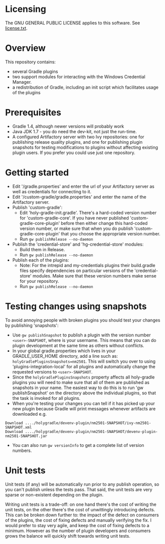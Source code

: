 # Licensing
The GNU GENERAL PUBLIC LICENSE applies to this software. See [license.txt](license.txt).

# Overview
This repository contains:

 - several Gradle plugins
 - two support modules for interacting with the Windows Credential Manager.
 - a redistribution of Gradle, including an init script which facilitates usage of the plugins

# Prerequisites
 - Gradle 1.4, although newer versions will probably work
 - Java JDK 1.7 - you do need the dev-kit, not just the run-time.
 - A configured Artifactory server with two Ivy repositories: one for publishing release quality plugins, and one for publishing plugin snapshots for testing modifications to plugins without affecting existing plugin users. If you prefer you could use just one repository.
 
# Getting started
 - Edit '<root>/gradle.properties' and enter the url of your Artifactory server as well as credentials for connecting to it. 
 - Edit '<root>/custom-gradle/gradle.properties' and enter the name of the Artifactory server.
 - Publish 'custom-gradle':
     - Edit 'holy-gradle-init.gradle'. There's a hard-coded version number for 'custom-gradle-core'. If you have never published 'custom-gradle-core-plugin' before then either change this hard-coded version number, or make sure that when you do publish 'custom-gradle-core-plugin' that you choose the appropriate version number.
     - Run `gw publishRelease --no-daemon`
 - Publish the 'credential-store' and 'hg-credential-store' modules:
     - Build them in Release.
     - Run `gw publishRelease --no-daemon`
 - Publish each of the plugins:
     - Note: For the intrepid and my-credentials plugins their build.gradle files specify dependencies on particular versions of the 'credential-store' modules. Make sure that these version numbers make sense for your repository.
     - Run `gw publishRelease --no-daemon`
   
# Testing changes using snapshots
To avoid annoying people with broken plugins you should test your changes by publishing 'snapshots':

 - Use `gw publishSnapshot` to publish a plugin with the version number `<user>-SNAPSHOT`, where <user> is your username. This means that you can do plugin development at the same time as others without conflicts.
 - In your global gradle.properties which lives in your GRADLE_USER_HOME directory, add a line such as: `holyGradlePluginsSnapshots=nm2501`. This will switch you over to using 'plugins-integration-local' for all plugins and automatically change the requested versions to `<user>-SNAPSHOT`.
 - Since the `holyGradlePluginsSnapshots` property affects all holy-gradle plugins you will need to make sure that all of them are published as snapshots in your name. The easiest way to do this is to run 'gw publishSnapshot' on the directory above the individual plugins, so that the task is invoked for all plugins.
 - When you're testing your changes you can tell if it has picked up your new plugin because Gradle will print messages whenever artifacts are downloaded e.g.
```
Download ..../holygradle/devenv-plugin/nm2501-SNAPSHOT/ivy-nm2501-SNAPSHOT.xml
Download ..../holygradle/devenv-plugin/nm2501-SNAPSHOT/devenv-plugin-nm2501-SNAPSHOT.jar
```
 - You can also run `gw versionInfo` to get a complete list of version numbers.
 
# Unit tests
Unit tests (if any) will be automatically run prior to any publish operation, so you can't publish unless the tests pass. That said, the unit tests are very sparse or non-existent depending on the plugin.

Writing unit tests is a trade-off: on one hand there's the cost of writing the unit tests, on the other there's the cost of unwittingly introducing defects. This can be broken down further to: the impact of the defect on consumers of the plugins, the cost of fixing defects and manually verifying the fix. I would prefer to stay very agile, and keep the cost of fixing defects to a minimum. However as the number of plugin developers and consumers grows the balance will quickly shift towards writing unit tests.